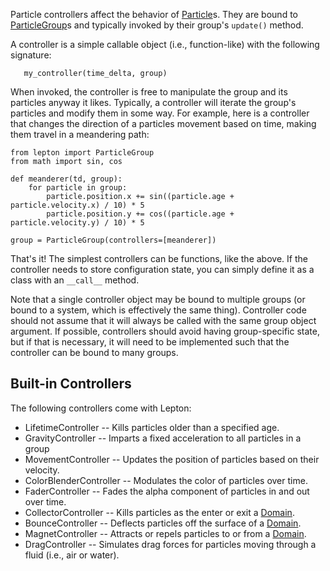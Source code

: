 Particle controllers affect the behavior of [Particle](Particle.md)s. They are bound to [ParticleGroup](ParticleGroup.md)s and typically invoked by their group's `update()` method.

A controller is a simple callable object (i.e., function-like) with the following signature:
```
   my_controller(time_delta, group)
```

When invoked, the controller is free to manipulate the group and its particles anyway it likes. Typically, a controller will iterate the group's particles and modify them in some way. For example, here is a controller that changes the direction of a particles movement based on time, making them travel in a meandering path:

```
from lepton import ParticleGroup
from math import sin, cos

def meanderer(td, group):
	for particle in group:
		particle.position.x += sin((particle.age + particle.velocity.x) / 10) * 5
		particle.position.y += cos((particle.age + particle.velocity.y) / 10) * 5

group = ParticleGroup(controllers=[meanderer])
```

That's it! The simplest controllers can be functions, like the above. If the controller needs to store configuration state, you can simply define it as a class with an `__call__` method.

Note that a single controller object may be bound to multiple groups (or bound to a system, which is effectively the same thing). Controller code should not assume that it will always be called with the same group object argument. If possible, controllers should avoid having group-specific state, but if that is necessary, it will need to be implemented such that the controller can be bound to many groups.

## Built-in Controllers ##

The following controllers come with Lepton:

  * LifetimeController -- Kills particles older than a specified age.
  * GravityController -- Imparts a fixed acceleration to all particles in a group
  * MovementController -- Updates the position of particles based on their velocity.
  * ColorBlenderController -- Modulates the color of particles over time.
  * FaderController -- Fades the alpha component of particles in and out over time.
  * CollectorController -- Kills particles as the enter or exit a [Domain](Domain.md).
  * BounceController -- Deflects particles off the surface of a [Domain](Domain.md).
  * MagnetController -- Attracts or repels particles to or from a [Domain](Domain.md).
  * DragController -- Simulates drag forces for particles moving through a fluid (i.e., air or water).